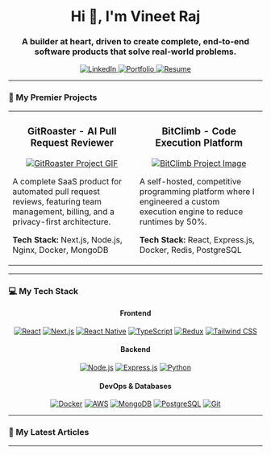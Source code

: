<div align="center">
  <h1>Hi 👋, I'm Vineet Raj</h1>
  
  <h3>
    A builder at heart, driven to create complete, end-to-end software products that solve real-world problems.
  </h3>
  
  <p>
    <a href="https://linkedin.com/in/YOUR_LINKEDIN_USERNAME" target="_blank">
      <img src="https://img.shields.io/badge/LinkedIn-0077B5?style=for-the-badge&logo=linkedin&logoColor=white" alt="LinkedIn"/>
    </a>
    <a href="https://www.unknownbug.tech" target="_blank">
      <img src="https://img.shields.io/badge/Portfolio-E34F26?style=for-the-badge&logo=dev.to&logoColor=white" alt="Portfolio"/>
    </a>
    <a href="YOUR_RESUME_LINK" target="_blank">
      <img src="https://img.shields.io/badge/Download-Resume-A8B9CC?style=for-the-badge&logo=googledrive&logoColor=white" alt="Resume"/>
    </a>
  </p>
</div>

---

### 🚀 My Premier Projects

<table>
  <tr>
    <td valign="top" width="50%">
      <h3 align="center">GitRoaster - AI Pull Request Reviewer</h3>
      <p align="center">
        <a href="YOUR_GITROASTER_REPO_LINK" target="_blank">
          <img src="https://via.placeholder.com/400x250.png?text=Add+Project+GIF+Here" alt="GitRoaster Project GIF"/>
        </a>
      </p>
      <p>A complete SaaS product for automated pull request reviews, featuring team management, billing, and a privacy-first architecture.</p>
      <p><strong>Tech Stack:</strong> Next.js, Node.js, Nginx, Docker, MongoDB</p>
    </td>
    <td valign="top" width="50%">
      <h3 align="center">BitClimb - Code Execution Platform</h3>
      <p align="center">
        <a href="YOUR_BITCLIMB_REPO_LINK" target="_blank">
          <img src="https://via.placeholder.com/400x250.png?text=Add+Project+Image+Here" alt="BitClimb Project Image"/>
        </a>
      </p>
      <p>A self-hosted, competitive programming platform where I engineered a custom execution engine to reduce runtimes by 50%.</p>
      <p><strong>Tech Stack:</strong> React, Express.js, Docker, Redis, PostgreSQL</p>
    </td>
  </tr>
</table>

---

### 💻 My Tech Stack

<div align="center">
  <h4>Frontend</h4>
  <p>
    <a href="https://reactjs.org/" target="_blank"><img alt="React" src="https://img.shields.io/badge/React-61DAFB?style=for-the-badge&logo=react&logoColor=black"></a>
    <a href="https://nextjs.org/" target="_blank"><img alt="Next.js" src="https://img.shields.io/badge/Next.js-000000?style=for-the-badge&logo=next.js&logoColor=white"></a>
    <a href="https://reactnative.dev/" target="_blank"><img alt="React Native" src="https://img.shields.io/badge/React_Native-61DAFB?style=for-the-badge&logo=react&logoColor=black"></a>
    <a href="https://www.typescriptlang.org/" target="_blank"><img alt="TypeScript" src="https://img.shields.io/badge/TypeScript-3178C6?style=for-the-badge&logo=typescript&logoColor=white"></a>
    <a href="https://redux.js.org/" target="_blank"><img alt="Redux" src="https://img.shields.io/badge/Redux-764ABC?style=for-the-badge&logo=redux&logoColor=white"></a>
    <a href="https://tailwindcss.com/" target="_blank"><img alt="Tailwind CSS" src="https://img.shields.io/badge/Tailwind_CSS-06B6D4?style=for-the-badge&logo=tailwindcss&logoColor=white"></a>
  </p>
  <h4>Backend</h4>
  <p>
    <a href="https://nodejs.org" target="_blank"><img alt="Node.js" src="https://img.shields.io/badge/Node.js-339933?style=for-the-badge&logo=node.js&logoColor=white"></a>
    <a href="https://expressjs.com" target="_blank"><img alt="Express.js" src="https://img.shields.io/badge/Express.js-000000?style=for-the-badge&logo=express&logoColor=white"></a>
    <a href="https://www.python.org" target="_blank"><img alt="Python" src="https://img.shields.io/badge/Python-3776AB?style=for-the-badge&logo=python&logoColor=white"></a>
  </p>
  <h4>DevOps & Databases</h4>
  <p>
    <a href="https://www.docker.com/" target="_blank"><img alt="Docker" src="https://img.shields.io/badge/Docker-2496ED?style=for-the-badge&logo=docker&logoColor=white"></a>
    <a href="https://aws.amazon.com" target="_blank"><img alt="AWS" src="https://img.shields.io/badge/AWS-232F3E?style=for-the-badge&logo=amazon-aws&logoColor=white"></a>
    <a href="https://www.mongodb.com/" target="_blank"><img alt="MongoDB" src="https://img.shields.io/badge/MongoDB-47A248?style=for-the-badge&logo=mongodb&logoColor=white"></a>
    <a href="https://www.postgresql.org" target="_blank"><img alt="PostgreSQL" src="https://img.shields.io/badge/PostgreSQL-4169E1?style=for-the-badge&logo=postgresql&logoColor=white"></a>
    <a href="https://git-scm.com/" target="_blank"><img alt="Git" src="https://img.shields.io/badge/Git-F05032?style=for-the-badge&logo=git&logoColor=white"></a>
  </p>
</div>

---

### 📝 My Latest Articles
---